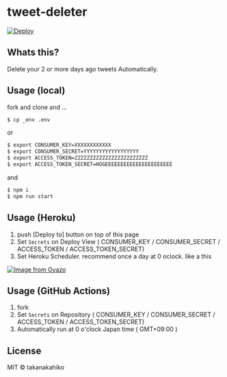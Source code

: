 # tweet-deleter

[![Deploy](https://www.herokucdn.com/deploy/button.svg)](https://heroku.com/deploy?template=https://github.com/75asa/tweet-deleter/tree/master)

## Whats this?

Delete your 2 or more days ago tweets Automatically.

## Usage (local)

fork and clone and ...

```bash
$ cp _env .env
```

or

```bash
$ export CONSUMER_KEY=XXXXXXXXXXXX
$ export CONSUMER_SECRET=YYYYYYYYYYYYYYYYYY
$ export ACCESS_TOKEN=ZZZZZZZZZZZZZZZZZZZZZZZZ
$ export ACCESS_TOKEN_SECRET=HOGEEEEEEEEEEEEEEEEEEEEEE
```

and

```bash
$ npm i
$ npm run start
```

## Usage  (Heroku)

1. push [Deploy to] button on top of this page
2. Set `Secrets` on Deploy View ( CONSUMER_KEY / CONSUMER_SECRET / ACCESS_TOKEN / ACCESS_TOKEN_SECRET)
3. Set Heroku Scheduler. recommend once a day at 0 oclock. like a this

[![Image from Gyazo](https://i.gyazo.com/23ac5cbfd85f96a90e582d4798aec5df.png)](https://gyazo.com/23ac5cbfd85f96a90e582d4798aec5df)


## Usage (GitHub Actions)

1. fork
2. Set `Secrets` on Repository ( CONSUMER_KEY / CONSUMER_SECRET / ACCESS_TOKEN / ACCESS_TOKEN_SECRET)
3. Automatically run at 0 o'clock Japan time ( GMT+09:00 )

## License

MIT &copy; takanakahiko
